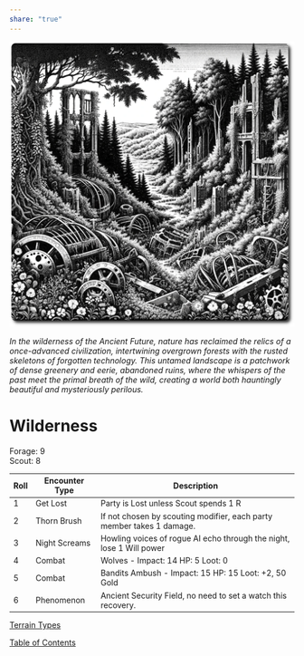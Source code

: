 ```yaml
---
share: "true"
---
```


![wilderness](./wilderness.png)    
    
*In the wilderness of the Ancient Future, nature has reclaimed the relics of a once-advanced civilization, intertwining overgrown forests with the rusted skeletons of forgotten technology. This untamed landscape is a patchwork of dense greenery and eerie, abandoned ruins, where the whispers of the past meet the primal breath of the wild, creating a world both hauntingly beautiful and mysteriously perilous.*    
    
# Wilderness    
    
Forage: 9    
Scout: 8    
    
| Roll | Encounter Type | Description |    
| ---- | ---- | ---- |    
| 1 | Get Lost | Party is Lost unless Scout spends 1 R |    
| 2 | Thorn Brush | If not chosen by scouting modifier, each party member takes 1 damage. |    
| 3 | Night Screams | Howling voices of rogue AI echo through the night, lose 1 Will power |    
| 4 | Combat | Wolves - Impact: 14 HP: 5 Loot: 0 |    
| 5 | Combat | Bandits Ambush - Impact: 15 HP: 15 Loot: +2, 50 Gold |    
| 6 | Phenomenon | Ancient Security Field, no need to set a watch this recovery. |    
    
[Terrain Types](./Terrain-Types.md)    
    
[Table of Contents](./Table-of-Contents.md)